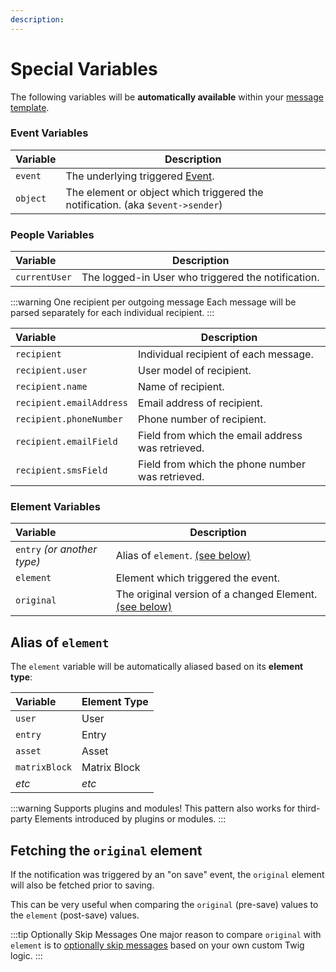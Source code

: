 ```yaml
---
description:
---
```


# Special Variables

The following variables will be **automatically available** within your [message template](/messages/templating).

[//]: # (They can also be used to determine [dynamic recipients]&#40;/recipients/types/dynamic-recipients&#41;, with **one notable exception.** For obvious reasons, the `recipient` variable cannot be available while determining the recipient.)

### Event Variables

| Variable | Description                                                                                      |
|:---------|--------------------------------------------------------------------------------------------------|
| `event`  | The underlying triggered [Event](https://docs.craftcms.com/api/v4/craft-events-modelevent.html). |
| `object` | The element or object which triggered the notification. (aka `$event->sender`)                   |

### People Variables

| Variable      | Description                                        |
|:--------------|----------------------------------------------------|
| `currentUser` | The logged-in User who triggered the notification. |

:::warning One recipient per outgoing message
Each message will be parsed separately for each individual recipient.
:::

| Variable                 | Description                                                            |
|:-------------------------|------------------------------------------------------------------------|
| `recipient`              | Individual recipient of each message.                                  |
| `recipient.user`         | User model of recipient.                                               |
| `recipient.name`         | Name of recipient.                                                     |
| `recipient.emailAddress` | Email address of recipient.                                            |
| `recipient.phoneNumber`  | Phone number of recipient.                                             |
| `recipient.emailField`   | Field from which the email address was retrieved.                      |
| `recipient.smsField`     | Field from which the phone number was retrieved.                       |

### Element Variables

[//]: # (:::warning Element Events)
[//]: # (Element variables are only available if the event was triggered by an element action.)
[//]: # (:::)

| Variable                    | Description                                                                              |
|:----------------------------|------------------------------------------------------------------------------------------|
| `entry` _(or another type)_ | Alias of `element`. [(see below)](#alias-of-element)                                     |
| `element`                   | Element which triggered the event.                                                       |
| `original`                  | The original version of a changed Element. [(see below)](#fetching-the-original-element) |

## Alias of `element`

The `element` variable will be automatically aliased based on its **element type**:

| Variable      | Element Type |
|:--------------|--------------|
| `user`        | User         |
| `entry`       | Entry        |
| `asset`       | Asset        |
| `matrixBlock` | Matrix Block |
| _etc_         | _etc_        |

:::warning Supports plugins and modules!
This pattern also works for third-party Elements introduced by plugins or modules.
:::

## Fetching the `original` element

If the notification was triggered by an "on save" event, the `original` element will also be fetched prior to saving.

This can be very useful when comparing the `original` (pre-save) values to the `element` (post-save) values.

:::tip Optionally Skip Messages
One major reason to compare `original` with `element` is to [optionally skip messages](/messages/skip-message) based on your own custom Twig logic.
:::
